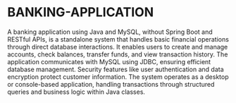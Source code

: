 # BANKING-APPLICATION
A banking application using Java and MySQL, without Spring Boot and RESTful APIs, is a standalone system that handles basic financial operations through direct database interactions. It enables users to create and manage accounts, check balances, transfer funds, and view transaction history. The application communicates with MySQL using JDBC, ensuring efficient database management. Security features like user authentication and data encryption protect customer information. The system operates as a desktop or console-based application, handling transactions through structured queries and business logic within Java classes.
